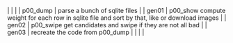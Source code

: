 |          |                                                                                               |
| p00_dump | parse a bunch of sqlite files                                                                 |
| gen01    | p00_show compute weight for each row in sqlite file and sort by that, like or download images |
| gen02    | p00_swipe get candidates and swipe if they are not all bad                                    |
| gen03    | recreate the code from p00_dump                                                               |
|          |                                                                                               |
